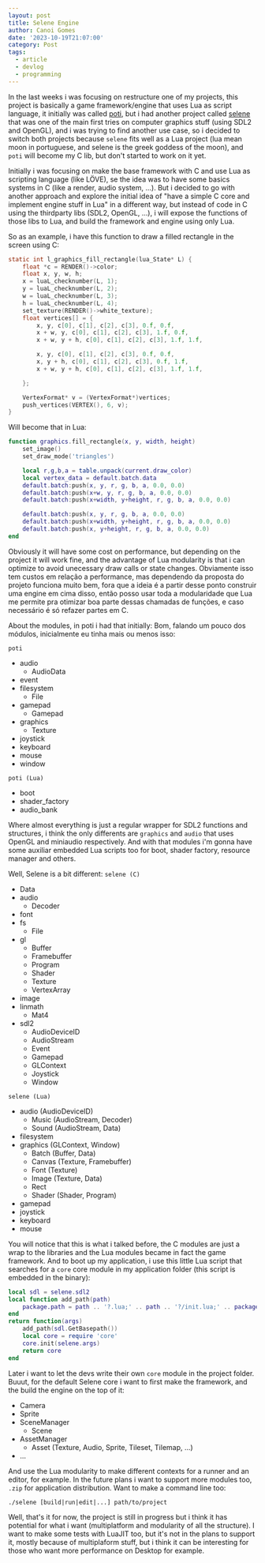 ```yaml
---
layout: post
title: Selene Engine
author: Canoi Gomes
date: '2023-10-19T21:07:00'
category: Post
tags:
  - article
  - devlog
  - programming
---
```

In the last weeks i was focusing on restructure one of my projects, this project is basically a game framework/engine that uses Lua as script language, it initially was called [poti](https://github.com/canoi12/poti), but i had another project called [selene](https://github.com/canoi12/selene) that was one of the main first tries on computer graphics stuff (using SDL2 and OpenGL), and i was trying to find another use case, so i decided to switch both projects because `selene` fits well as a Lua project (lua mean moon in portuguese, and selene is the greek goddess of the moon), and `poti` will become my C lib, but don't started to work on it yet.

Initially i was focusing on make the base framework with C and use Lua as scripting language (like LÖVE), se the idea was to have some basics systems in C (like a render, audio system, ...). But i decided to go with another approach and explore the initial idea of "have a simple C core and implement engine stuff in Lua" in a different way, but instead of code in C using the thirdparty libs (SDL2, OpenGL, ...), i will expose the functions of those libs to Lua, and build the framework and engine using only Lua.

So as an example, i have this function to draw a filled rectangle in the screen using C:
```c
static int l_graphics_fill_rectangle(lua_State* L) {
	float *c = RENDER()->color;
	float x, y, w, h;
	x = luaL_checknumber(L, 1);
	y = luaL_checknumber(L, 2);
	w = luaL_checknumber(L, 3);
	h = luaL_checknumber(L, 4);
	set_texture(RENDER()->white_texture);
	float vertices[] = {
		x, y, c[0], c[1], c[2], c[3], 0.f, 0.f,
		x + w, y, c[0], c[1], c[2], c[3], 1.f, 0.f,
		x + w, y + h, c[0], c[1], c[2], c[3], 1.f, 1.f,

		x, y, c[0], c[1], c[2], c[3], 0.f, 0.f,
		x, y + h, c[0], c[1], c[2], c[3], 0.f, 1.f,
		x + w, y + h, c[0], c[1], c[2], c[3], 1.f, 1.f,

    };

	VertexFormat* v = (VertexFormat*)vertices;
	push_vertices(VERTEX(), 6, v);
}
```

Will become that in Lua:
```lua
function graphics.fill_rectangle(x, y, width, height)
	set_image()
	set_draw_mode('triangles')

	local r,g,b,a = table.unpack(current.draw_color)
	local vertex_data = default.batch.data
	default.batch:push(x, y, r, g, b, a, 0.0, 0.0)
	default.batch:push(x+w, y, r, g, b, a, 0.0, 0.0)
	default.batch:push(x+width, y+height, r, g, b, a, 0.0, 0.0)

	default.batch:push(x, y, r, g, b, a, 0.0, 0.0)
	default.batch:push(x+width, y+height, r, g, b, a, 0.0, 0.0)
	default.batch:push(x, y+height, r, g, b, a, 0.0, 0.0)
end
```

Obviously it will have some cost on performance, but depending on the project it will work fine, and the advantage of Lua modularity is that i can optimize to avoid unecessary draw calls or state changes.
Obviamente isso tem custos em relação a performance, mas dependendo da proposta do projeto funciona muito bem, fora que a ideia é a partir desse ponto construir uma engine em cima disso, então posso usar toda a modularidade que Lua me permite pra otimizar boa parte dessas chamadas de funções, e caso necessário é só refazer partes em C.

About the modules, in poti i had that initially:
Bom, falando um pouco dos módulos, inicialmente eu tinha mais ou menos isso:

`poti`

- audio
	- AudioData
- event
- filesystem
	- File
- gamepad
	- Gamepad
- graphics
	- Texture
- joystick
- keyboard
- mouse
- window

`poti (Lua)`

- boot
- shader_factory
- audio_bank

Where almost everything is just a regular wrapper for SDL2 functions and structures, i think the only differents are `graphics` and `audio` that uses OpenGL and miniaudio respectively. And with that modules i'm gonna have some auxiliar embedded Lua scripts too for boot, shader factory, resource manager and others.

Well, Selene is a bit different:
`selene (C)`

- Data
- audio
	- Decoder
- font
- fs
	- File
- gl
	- Buffer
	- Framebuffer
	- Program
	- Shader
	- Texture
	- VertexArray
- image
- linmath
	- Mat4
- sdl2
	- AudioDeviceID
	- AudioStream
	- Event
	- Gamepad
	- GLContext
	- Joystick
	- Window

`selene (Lua)`

- audio (AudioDeviceID)
	- Music (AudioStream, Decoder)
	- Sound (AudioStream, Data)
- filesystem
- graphics (GLContext, Window)
	- Batch (Buffer, Data)
	- Canvas (Texture, Framebuffer)
	- Font (Texture)
	- Image (Texture, Data)
	- Rect
	- Shader (Shader, Program)
- gamepad
- joystick
- keyboard
- mouse

You will notice that this is what i talked before, the C modules are just a wrap to the libraries and the Lua modules became in fact the game framework. And to boot up my application, i use this little Lua script that searches for a `core` core module in my application folder (this script is embedded in the binary):
```lua
local sdl = selene.sdl2
local function add_path(path)
    package.path = path .. '?.lua;' .. path .. '?/init.lua;' .. package.path
end
return function(args)
	add_path(sdl.GetBasepath())
	local core = require 'core'
	core.init(selene.args)
	return core
end
```

Later i want to let the devs write their own `core` module in the project folder. Buuut, for the default Selene core i want to first make the framework, and the build the engine on the top of it:

- Camera
- Sprite
- SceneManager
	- Scene
- AssetManager
	- Asset (Texture, Audio, Sprite, Tileset, Tilemap, ...)
- ...

And use the Lua modularity to make different contexts for a runner and an editor, for example. In the future plans i want to support more modules too, `.zip` for application distribution. Want to make a command line too:

`./selene [build|run|edit|...] path/to/project`

Well, that's it for now, the project is still in progress but i think it has potential for what i want (multiplatform and modularity of all the structure). I want to make some tests with LuaJIT too, but it's not in the plans to support it, mostly because of multiplaform stuff, but i think it can be interesting for those who want more performance on Desktop for example.
